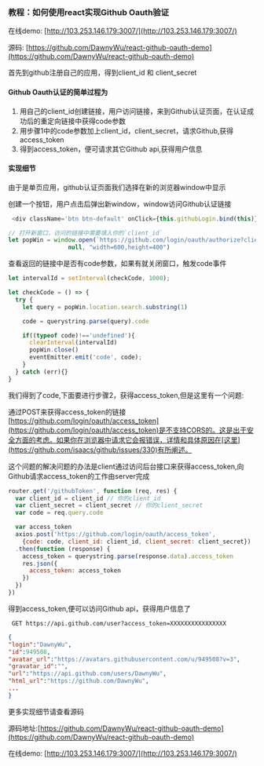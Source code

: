### 教程：如何使用react实现Github Oauth验证

在线demo: [http://103.253.146.179:3007/](http://103.253.146.179:3007/)

源码: [https://github.com/DawnyWu/react-github-oauth-demo](https://github.com/DawnyWu/react-github-oauth-demo)

首先到github注册自己的应用，得到client_id 和 client_secret

#### Github Oauth认证的简单过程为

1. 用自己的client_id创建链接，用户访问链接，来到Github认证页面，在认证成功后的重定向链接中获得code参数
2. 用步骤1中的code参数加上client_id，client_secret，请求Github,获得access_token
3. 得到access_token，便可请求其它Github api,获得用户信息

#### 实现细节

由于是单页应用，github认证页面我们选择在新的浏览器window中显示

创建一个按钮，用户点击后弹出新window，window访问Github认证链接
```javascript
 <div className='btn btn-default' onClick={this.githubLogin.bind(this)}>Github</div>
```
```javascript
// 打开新窗口，访问的链接中需要填入你的`client_id`
let popWin = window.open(`https://github.com/login/oauth/authorize?client_id=${client_id}`,
                 null, "width=600,height=400")
```

查看返回的链接中是否有code参数，如果有就关闭窗口，触发code事件
```javascript
let intervalId = setInterval(checkCode, 1000);

let checkCode = () => {
  try { 
    let query = popWin.location.search.substring(1)

    code = querystring.parse(query).code

    if((typeof code)!=='undefined'){
      clearInterval(intervalId)
      popWin.close()
      eventEmitter.emit('code', code);
    }
  } catch (err){}
}

```

我们得到了code,下面要进行步骤2，获得access_token,但是这里有一个问题:

通过POST来获得access_token的链接[https://github.com/login/oauth/access_token](https://github.com/login/oauth/access_token)是不支持CORS的。这是出于安全方面的考虑。如果你在浏览器中请求它会报错误，详情和具体原因在[这里](https://github.com/isaacs/github/issues/330)有所阐述。


这个问题的解决问题的办法是client通过访问后台接口来获得access_token,向Github请求access_token的工作由server完成

```javascript
router.get('/githubToken', function (req, res) {
  var client_id = client_id // 你的client_id
  var client_secret = client_secret // 你的client_secret
  var code = req.query.code

  var access_token
  axios.post('https://github.com/login/oauth/access_token',
    {code: code, client_id: client_id, client_secret: client_secret})
  .then(function (response) {
    access_token = querystring.parse(response.data).access_token
    res.json({
      access_token: access_token
    })
  })
})
```
得到access_token,便可以访问Github api，获得用户信息了
```
 GET https://api.github.com/user?access_token=XXXXXXXXXXXXXXXX
```
```json
{
"login":"DawnyWu",
"id":949508,
"avatar_url":"https://avatars.githubusercontent.com/u/949508?v=3",
"gravatar_id":"",
"url":"https://api.github.com/users/DawnyWu",
"html_url":"https://github.com/DawnyWu",
...
}
```

更多实现细节请查看源码

源码地址:[https://github.com/DawnyWu/react-github-oauth-demo](https://github.com/DawnyWu/react-github-oauth-demo)

在线demo: [http://103.253.146.179:3007/](http://103.253.146.179:3007/)


